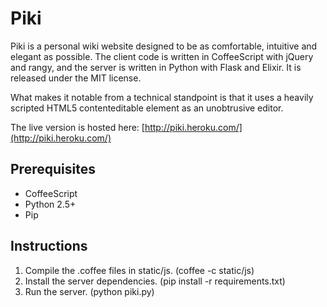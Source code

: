 Piki
====

Piki is a personal wiki website designed to be as comfortable, intuitive and elegant as possible. The client code is written in CoffeeScript with jQuery and rangy, and the server is written in Python with Flask and Elixir. It is released under the MIT license.

What makes it notable from a technical standpoint is that it uses a heavily scripted HTML5 contenteditable element as an unobtrusive editor.

The live version is hosted here: [http://piki.heroku.com/](http://piki.heroku.com/)

Prerequisites
-------------
*  CoffeeScript
*  Python 2.5+
*  Pip

Instructions
------------
1.  Compile the .coffee files in static/js. (coffee -c static/js)
2.  Install the server dependencies. (pip install -r requirements.txt)
3.  Run the server. (python piki.py)